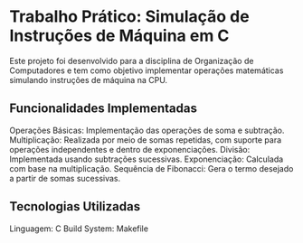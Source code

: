 # Trabalho Prático: Simulação de Instruções de Máquina em C
Este projeto foi desenvolvido para a disciplina de Organização de Computadores e tem como objetivo implementar operações matemáticas simulando instruções de máquina na CPU.

## Funcionalidades Implementadas
Operações Básicas: Implementação das operações de soma e subtração.
Multiplicação: Realizada por meio de somas repetidas, com suporte para operações independentes e dentro de exponenciações.
Divisão: Implementada usando subtrações sucessivas.
Exponenciação: Calculada com base na multiplicação.
Sequência de Fibonacci: Gera o termo desejado a partir de somas sucessivas.

## Tecnologias Utilizadas
Linguagem: C
Build System: Makefile
